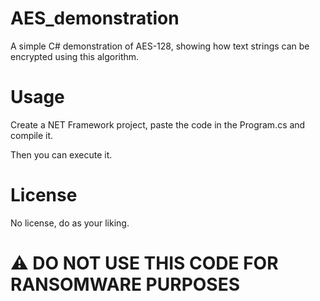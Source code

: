 # AES_demonstration
A simple C# demonstration of AES-128, showing how text strings can be encrypted using this algorithm.
# Usage
Create a NET Framework project, paste the code in the Program.cs and compile it.

Then you can execute it.
# License
No license, do as your liking.
# ⚠️ DO NOT USE THIS CODE FOR RANSOMWARE PURPOSES
